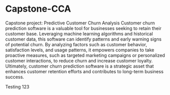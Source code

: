 # Capstone-CCA
Capstone project: Predictive Customer Churn Analysis
Customer churn prediction software is a valuable tool for businesses seeking to retain their customer base. Leveraging machine learning algorithms and historical customer data, this software can identify patterns and early warning signs of potential churn. By analyzing factors such as customer behavior, satisfaction levels, and usage patterns, it empowers companies to take proactive measures, such as targeted marketing campaigns or personalized customer interactions, to reduce churn and increase customer loyalty. Ultimately, customer churn prediction software is a strategic asset that enhances customer retention efforts and contributes to long-term business success.

Testing 123
